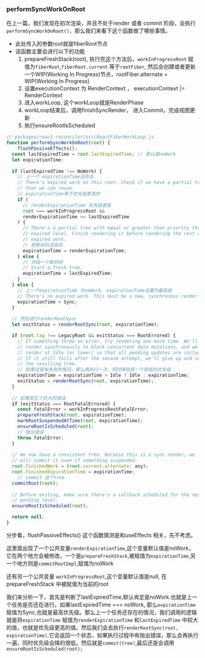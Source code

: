 ### performSyncWorkOnRoot

在上一篇，我们发现在初次渲染，并且不处于render 或者 commit 阶段，会执行`performSyncWorkOnRoot()`，那么我们来看下这个函数做了哪些事情。

* 此处传入的参数root就是fiberRoot节点
* 该函数主要会进行以下的功能
  1. prepareFreshStack(root), 执行完这个方法后，`workInProgressRoot`  赋值为`fiberRoot`,`fiberRoot.current` 等于`rootFiber`, 然后会创建或者更新一个WIP(Working In Progress)节点，rootFiber.alternate = WIP(Working In Progress)
  2. 设置executionContext 为 RenderContext ， executionContext |= RenderContext
  3. 进入workLoop, 这个workLoop就是RenderPhase
  4. workLoop结束后，调用finishSyncRender， 进入Commit，完成视图更新
  5. 执行ensureRootIsScheduled

```javascript
// packages/react-reconciler/src/ReactFiberWorkLoop.js
function performSyncWorkOnRoot(root) {
	flushPassiveEffects();
  const lastExpiredTime = root.lastExpiredTime; // 默认是noWork
  let expirationTime;
  
  if (lastExpiredTime !== NoWork) {
    // 上一个 expirationTime还存在
    // There's expired work on this root. Check if we have a partial tree
    // that we can reuse.
    // expirationTime等于优先级更高的
    if (
      // renderExpirationTime 优先级更高
      root === workInProgressRoot &&
      renderExpirationTime >= lastExpiredTime
    ) {
      // There's a partial tree with equal or greater than priority than the
      // expired level. Finish rendering it before rendering the rest of the
      // expired work.
      // 把剩余的渲染完
      expirationTime = renderExpirationTime;
    } else {
      // 开始一个新的树
      // Start a fresh tree.
      expirationTime = lastExpiredTime;
    }
  } else {
    // 上一个expirationTime 为noWork, expirationTime设置为最高级
    // There's no expired work. This must be a new, synchronous render.
    expirationTime = Sync;
  }
  
  // 然后进行renderRootSync
  let exitStatus = renderRootSync(root, expirationTime);

  if (root.tag !== LegacyRoot && exitStatus === RootErrored) {
    // If something threw an error, try rendering one more time. We'll
    // render synchronously to block concurrent data mutations, and we'll
    // render at Idle (or lower) so that all pending updates are included.
    // If it still fails after the second attempt, we'll give up and commit
    // the resulting tree.
    // 如果这里有失败的情况，那么再执行一次，同时降低成一个很低的优先级
    expirationTime = expirationTime > Idle ? Idle : expirationTime;
    exitStatus = renderRootSync(root, expirationTime);
  }
  
  // 如果发生了巨大的错误
  if (exitStatus === RootFatalErrored) {
    const fatalError = workInProgressRootFatalError;
    prepareFreshStack(root, expirationTime);
    markRootSuspendedAtTime(root, expirationTime);
    ensureRootIsScheduled(root);
    // 抛出错误
    throw fatalError;
  }
  
  // We now have a consistent tree. Because this is a sync render, we
  // will commit it even if something suspended.
  root.finishedWork = (root.current.alternate: any);
  root.finishedExpirationTime = expirationTime;
	// commit 这个tree
  commitRoot(root);
  
  // Before exiting, make sure there's a callback scheduled for the next
  // pending level.
  ensureRootIsScheduled(root);

  return null;
}
```

分步看，flushPassiveEffects() 这个函数猜测是和useEffects 相关，先不考虑。

这里面出现了一个公共变量`renderExpirationTime`,这个变量默认值是noWork，它在两个地方会被修改，一个是`prepareFreshStack`,被赋值为`expirationTime`,另一个地方则是`commitRootImpl`,赋值为noWork

还有另一个公共变量 `workInProgressRoot`,这个变量默认值是null, 在prepareFreshStack 中被赋值为当前的root

我们来分析一下，首先是判断了lastExpiredTime,默认肯定是noWork.也就是上一个任务是否还在进行。如果lastExpiredTime === noWork, 那么`expirationTime`赋值为Sync,也就是最高优先级。那么上一个任务还存在的情况，我们调用的逻辑就是将`expirationTime` 赋值为`renderExpirationTime` 和`lastExpiredTime` 中较大的值，也就是优先级更高的值。然后我们会去执行`renderRootSync(root, expirationTime)`,它会返回一个状态，如果执行过程中有抛出错误，那么会再执行一遍，同时优先级会降的很低。然后就是`commit(tree)`,最后还是会调用`ensureRootIsScheduled(root);`